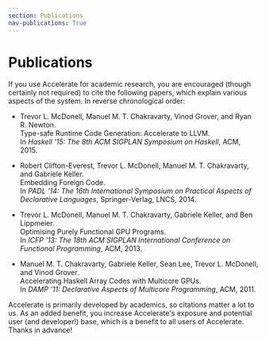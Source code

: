 ```yaml
---
section: Publications
nav-publications: True
---
```


Publications
============

If you use Accelerate for academic research, you are encouraged (though
certainly not required) to cite the following papers, which explain various
aspects of the system. In reverse chronological order:

  * Trevor L. McDonell, Manuel M. T. Chakravarty, Vinod Grover, and Ryan R. Newton.<br>
    Type-safe Runtime Code Generation: Accelerate to LLVM.<br>
    In _Haskell '15: The 8th ACM SIGPLAN Symposium on Haskell_, ACM, 2015.

  * Robert Clifton-Everest, Trevor L. McDonell, Manuel M. T. Chakravarty, and Gabriele Keller.<br>
    Embedding Foreign Code.<br>
    In _PADL '14: The 16th International Symposium on Practical Aspects of Declarative Languages_, Springer-Verlag, LNCS, 2014.

  * Trevor L. McDonell, Manuel M. T. Chakravarty, Gabriele Keller, and Ben Lippmeier.<br>
    Optimising Purely Functional GPU Programs.<br>
    In _ICFP '13: The 18th ACM SIGPLAN International Conference on Functional Programming_, ACM, 2013.

  * Manuel M. T. Chakravarty, Gabriele Keller, Sean Lee, Trevor L. McDonell, and Vinod Grover.<br>
    Accelerating Haskell Array Codes with Multicore GPUs.<br>
    In _DAMP '11: Declarative Aspects of Multicore Programming_, ACM, 2011.

Accelerate is primarily developed by academics, so citations matter a lot to us.
As an added benefit, you increase Accelerate's exposure and potential user (and
developer!) base, which is a benefit to all users of Accelerate. Thanks in
advance!

